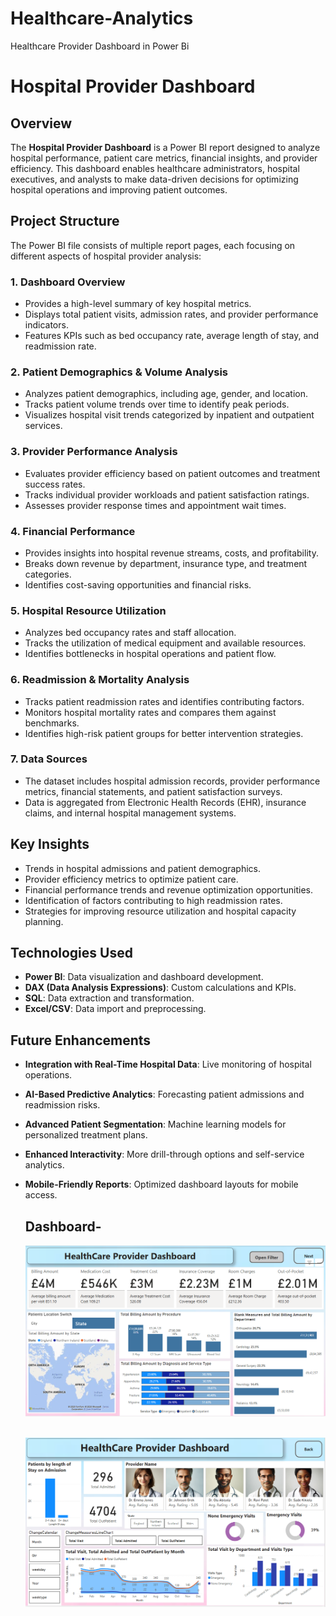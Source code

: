 # Healthcare-Analytics
Healthcare Provider Dashboard in Power Bi
# Hospital Provider Dashboard

## Overview
The **Hospital Provider Dashboard** is a Power BI report designed to analyze hospital performance, patient care metrics, financial insights, and provider efficiency. This dashboard enables healthcare administrators, hospital executives, and analysts to make data-driven decisions for optimizing hospital operations and improving patient outcomes.

## Project Structure
The Power BI file consists of multiple report pages, each focusing on different aspects of hospital provider analysis:

### 1. **Dashboard Overview**
   - Provides a high-level summary of key hospital metrics.
   - Displays total patient visits, admission rates, and provider performance indicators.
   - Features KPIs such as bed occupancy rate, average length of stay, and readmission rate.

### 2. **Patient Demographics & Volume Analysis**
   - Analyzes patient demographics, including age, gender, and location.
   - Tracks patient volume trends over time to identify peak periods.
   - Visualizes hospital visit trends categorized by inpatient and outpatient services.

### 3. **Provider Performance Analysis**
   - Evaluates provider efficiency based on patient outcomes and treatment success rates.
   - Tracks individual provider workloads and patient satisfaction ratings.
   - Assesses provider response times and appointment wait times.

### 4. **Financial Performance**
   - Provides insights into hospital revenue streams, costs, and profitability.
   - Breaks down revenue by department, insurance type, and treatment categories.
   - Identifies cost-saving opportunities and financial risks.

### 5. **Hospital Resource Utilization**
   - Analyzes bed occupancy rates and staff allocation.
   - Tracks the utilization of medical equipment and available resources.
   - Identifies bottlenecks in hospital operations and patient flow.

### 6. **Readmission & Mortality Analysis**
   - Tracks patient readmission rates and identifies contributing factors.
   - Monitors hospital mortality rates and compares them against benchmarks.
   - Identifies high-risk patient groups for better intervention strategies.

### 7. **Data Sources**
   - The dataset includes hospital admission records, provider performance metrics, financial statements, and patient satisfaction surveys.
   - Data is aggregated from Electronic Health Records (EHR), insurance claims, and internal hospital management systems.

## Key Insights
- Trends in hospital admissions and patient demographics.
- Provider efficiency metrics to optimize patient care.
- Financial performance trends and revenue optimization opportunities.
- Identification of factors contributing to high readmission rates.
- Strategies for improving resource utilization and hospital capacity planning.

## Technologies Used
- **Power BI**: Data visualization and dashboard development.
- **DAX (Data Analysis Expressions)**: Custom calculations and KPIs.
- **SQL**: Data extraction and transformation.
- **Excel/CSV**: Data import and preprocessing.

## Future Enhancements
- **Integration with Real-Time Hospital Data**: Live monitoring of hospital operations.
- **AI-Based Predictive Analytics**: Forecasting patient admissions and readmission risks.
- **Advanced Patient Segmentation**: Machine learning models for personalized treatment plans.
- **Enhanced Interactivity**: More drill-through options and self-service analytics.
- **Mobile-Friendly Reports**: Optimized dashboard layouts for mobile access.

  ## Dashboard-
  <img src ="https://github.com/Sharayu26/Healthcare-Analytics/blob/main/Healthcare%20Analytics.png"><br><br>

  <img src ="https://github.com/Sharayu26/Healthcare-Analytics/blob/main/Healthcare%20Provider.png">

